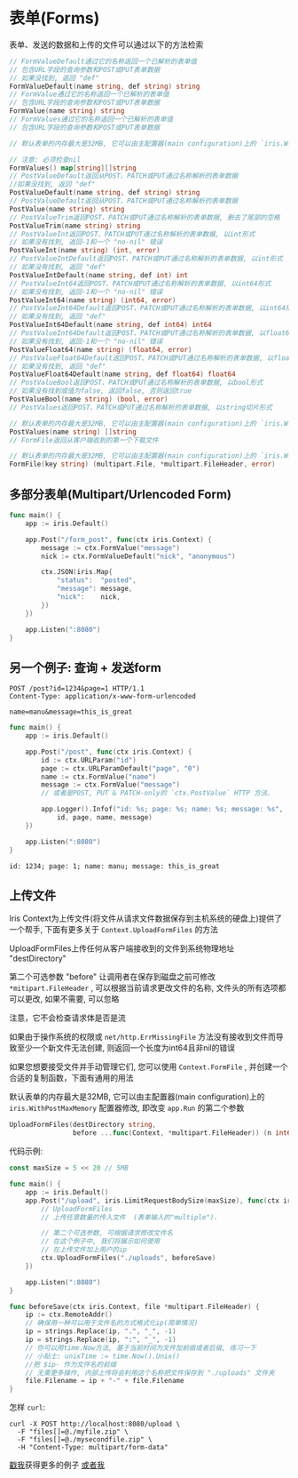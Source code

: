 # 表单(Forms)

表单、发送的数据和上传的文件可以通过以下的方法检索

```go
// FormValueDefault通过它的名称返回一个已解析的表单值
// 包含URL字段的查询参数和POST或PUT表单数据
// 如果没找到, 返回 "def"
FormValueDefault(name string, def string) string
// FormValue通过它的名称返回一个已解析的表单值
// 包含URL字段的查询参数和POST或PUT表单数据
FormValue(name string) string
// FormValues通过它的名称返回一个已解析的表单值
// 包含URL字段的查询参数和POST或PUT表单数据

// 默认表单的内存最大是32MB, 它可以由主配置器(main configuration)上的 `iris.WithPostMaxMemory` 配置器修改, 即改变 `app.Run` 的第二个参数

// 注意: 必须检查nil
FormValues() map[string][]string
// PostValueDefault返回从POST、PATCH或PUT通过名称解析的表单数据
//如果没找到, 返回 "def"
PostValueDefault(name string, def string) string
// PostValueDefault返回从POST、PATCH或PUT通过名称解析的表单数据
PostValue(name string) string
// PostValueTrim返回POST、PATCH或PUT通过名称解析的表单数据, 删去了尾部的空格
PostValueTrim(name string) string
// PostValueInt返回POST、PATCH或PUT通过名称解析的表单数据, 以int形式
// 如果没有找到, 返回-1和一个 "no-nil" 错误
PostValueInt(name string) (int, error)
// PostValueIntDefault返回POST、PATCH或PUT通过名称解析的表单数据, 以int形式
// 如果没有找到, 返回 "def"
PostValueIntDefault(name string, def int) int
// PostValueInt64返回POST、PATCH或PUT通过名称解析的表单数据, 以int64形式
// 如果没有找到, 返回-1和一个 "no-nil" 错误
PostValueInt64(name string) (int64, error)
// PostValueInt64Default返回POST、PATCH或PUT通过名称解析的表单数据, 以int64形式
// 如果没有找到, 返回 "def"
PostValueInt64Default(name string, def int64) int64
// PostValueInt64Default返回POST、PATCH或PUT通过名称解析的表单数据, 以float64形式
// 如果没有找到, 返回-1和一个 "no-nil" 错误
PostValueFloat64(name string) (float64, error)
// PostValueFloat64Default返回POST、PATCH或PUT通过名称解析的表单数据, 以float64形式
// 如果没有找到, 返回 "def"
PostValueFloat64Default(name string, def float64) float64
// PostValueBool返回POST、PATCH或PUT通过名称解析的表单数据, 以bool形式
// 如果没有找到或值为false, 返回false, 否则返回true
PostValueBool(name string) (bool, error)
// PostValues返回POST、PATCH或PUT通过名称解析的表单数据, 以string切片形式

// 默认表单的内存最大是32MB, 它可以由主配置器(main configuration)上的 `iris.WithPostMaxMemory` 配置器修改, 即改变 `app.Run` 的第二个参数
PostValues(name string) []string
// FormFile返回从客户端收到的第一个下载文件

// 默认表单的内存最大是32MB, 它可以由主配置器(main configuration)上的 `iris.WithPostMaxMemory` 配置器修改, 即改变 `app.Run` 的第二个参数
FormFile(key string) (multipart.File, *multipart.FileHeader, error)
```

## 多部分表单(Multipart/Urlencoded Form)

```go
func main() {
    app := iris.Default()

    app.Post("/form_post", func(ctx iris.Context) {
        message := ctx.FormValue("message")
        nick := ctx.FormValueDefault("nick", "anonymous")

        ctx.JSON(iris.Map{
            "status":  "posted",
            "message": message,
            "nick":    nick,
        })
    })

    app.Listen(":8080")
}
```

## 另一个例子: 查询 + 发送form

```http
POST /post?id=1234&page=1 HTTP/1.1
Content-Type: application/x-www-form-urlencoded

name=manu&message=this_is_great
```

```go
func main() {
    app := iris.Default()

    app.Post("/post", func(ctx iris.Context) {
        id := ctx.URLParam("id")
        page := ctx.URLParamDefault("page", "0")
        name := ctx.FormValue("name")
        message := ctx.FormValue("message")
        // 或者是POST, PUT & PATCH-only的 `ctx.PostValue` HTTP 方法.

        app.Logger().Infof("id: %s; page: %s; name: %s; message: %s",
            id, page, name, message)
    })

    app.Listen(":8080")
}
```

```http
id: 1234; page: 1; name: manu; message: this_is_great
```

## 上传文件

Iris Context为上传文件(将文件从请求文件数据保存到主机系统的硬盘上)提供了一个帮手, 下面有更多关于 `Context.UploadFormFiles` 的方法

UploadFormFiles上传任何从客户端接收到的文件到系统物理地址 "destDirectory"

第二个可选参数 "before" 让调用者在保存到磁盘之前可修改 `*mitipart.FileHeader` , 可以根据当前请求更改文件的名称, 文件头的所有选项都可以更改, 如果不需要, 可以忽略

注意，它不会检查请求体是否是流

如果由于操作系统的权限或 `net/http.ErrMissingFile` 方法没有接收到文件而导致至少一个新文件无法创建, 则返回一个长度为int64且非nil的错误

如果您想要接受文件并手动管理它们, 您可以使用 `Context.FormFile` , 并创建一个合适的复制函数，下面有通用的用法

默认表单的内存最大是32MB, 它可以由主配置器(main configuration)上的 `iris.WithPostMaxMemory` 配置器修改, 即改变 `app.Run` 的第二个参数

```go
UploadFormFiles(destDirectory string,
                before ...func(Context, *multipart.FileHeader)) (n int64, err error)
```

代码示例:

```go
const maxSize = 5 << 20 // 5MB

func main() {
    app := iris.Default()
    app.Post("/upload", iris.LimitRequestBodySize(maxSize), func(ctx iris.Context) {
        // UploadFormFiles
        // 上传任意数量的传入文件  (表单输入的"multiple").

        // 第二个可选参数, 可根据请求修改文件名
        // 在这个例子中, 我们将展示如何使用
        // 在上传文件加上用户的ip
        ctx.UploadFormFiles("./uploads", beforeSave)
    })

    app.Listen(":8080")
}

func beforeSave(ctx iris.Context, file *multipart.FileHeader) {
    ip := ctx.RemoteAddr()
    // 确保用一种可以用于文件名的方式格式化ip(简单情况)
    ip = strings.Replace(ip, ".", "_", -1)
    ip = strings.Replace(ip, ":", "_", -1)
    // 你可以用time.Now方法, 基于当前时间为文件加前缀或者后缀, 练习一下
    // 小贴士: unixTime := time.Now().Unix()
    //把 $ip- 作为文件名的前缀
    // 无需更多操作, 内部上传将会利用这个名称把文件保存到 "./uploads" 文件夹
    file.Filename = ip + "-" + file.Filename
}
```

怎样 `curl`:

```shell
curl -X POST http://localhost:8080/upload \
  -F "files[]=@./myfile.zip" \
  -F "files[]=@./mysecondfile.zip" \
  -H "Content-Type: multipart/form-data"
```

[戳我](https://github.com/kataras/iris/tree/master/_examples/request-body)获得更多的例子
[或者我](https://github.com/kataras/iris/tree/master/_examples/file-server)
